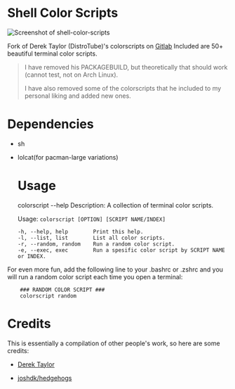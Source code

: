 # Shell Color Scripts

![Screenshot of shell-color-scripts](https://gitlab.com/dwt1/dotfiles/raw/master/.screenshots/dotfiles12.png)

Fork of Derek Taylor (DistroTube)'s colorscripts on [Gitlab](https://gitlab.com/dwt1/shell-color-scripts)
Included are 50+ beautiful terminal color scripts.

> I have removed his PACKAGEBUILD, but theoretically that should work (cannot test, not on Arch Linux).
> 
> I have also removed some of the colorscripts that he included to my personal liking and added new ones. 

# Dependencies

- sh

- lolcat(for pacman-large variations)
  
  # Usage
  
    colorscript --help
    Description: A collection of terminal color scripts.
  
    Usage: `colorscript [OPTION] [SCRIPT NAME/INDEX]`  
      
      -h, --help, help        Print this help.  
      -l, --list, list        List all color scripts.  
      -r, --random, random    Run a random color script.  
      -e, --exec, exec        Run a spesific color script by SCRIPT NAME or INDEX.  
      
For even more fun, add the following line to your .bashrc or .zshrc and you will run a random color script each time you open a terminal:  
```
    ### RANDOM COLOR SCRIPT ###
    colorscript random
```  
# Credits

This is essentially a compilation of other people's work, so here are some credits:

* [Derek Taylor](https://gitlab.com/dwt1/shell-color-scripts)

* [joshdk/hedgehogs](https://github.com/joshdk/hedgehogs)
